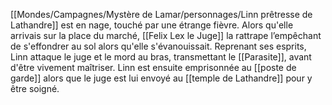 [[Mondes/Campagnes/Mystère de Lamar/personnages/Linn prêtresse de Lathandre]] est en nage, touché par une étrange fièvre. Alors qu'elle arrivais sur la place du marché, [[Felix Lex le Juge]] la rattrape l’empêchant de s'effondrer au sol alors qu'elle s'évanouissait. Reprenant ses esprits, Linn attaque le juge et le mord au bras, transmettant le [[Parasite]], avant d'être vivement maîtriser.
Linn est ensuite emprisonnée au [[poste de garde]] alors que le juge est lui envoyé au [[temple de Lathandre]] pour y être soigné.
